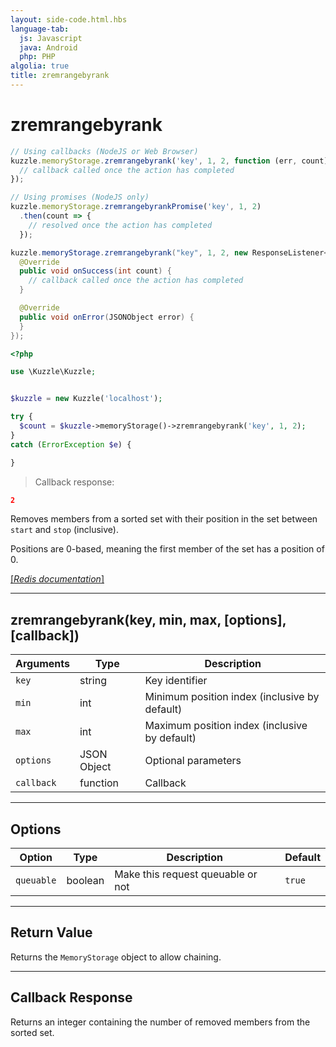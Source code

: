 ```yaml
---
layout: side-code.html.hbs
language-tab:
  js: Javascript
  java: Android
  php: PHP
algolia: true
title: zremrangebyrank
---
```


# zremrangebyrank

```js
// Using callbacks (NodeJS or Web Browser)
kuzzle.memoryStorage.zremrangebyrank('key', 1, 2, function (err, count) {
  // callback called once the action has completed
});

// Using promises (NodeJS only)
kuzzle.memoryStorage.zremrangebyrankPromise('key', 1, 2)
  .then(count => {
    // resolved once the action has completed
  });
```

```java
kuzzle.memoryStorage.zremrangebyrank("key", 1, 2, new ResponseListener<Long>() {
  @Override
  public void onSuccess(int count) {
    // callback called once the action has completed
  }

  @Override
  public void onError(JSONObject error) {
  }
});
```

```php
<?php

use \Kuzzle\Kuzzle;


$kuzzle = new Kuzzle('localhost');

try {
  $count = $kuzzle->memoryStorage()->zremrangebyrank('key', 1, 2);
}
catch (ErrorException $e) {

}
```

> Callback response:

```json
2
```

Removes members from a sorted set with their position in the set between `start` and `stop` (inclusive).

Positions are 0-based, meaning the first member of the set has a position of 0.

[[_Redis documentation_]](https://redis.io/commands/zremrangebyrank)

---

## zremrangebyrank(key, min, max, [options], [callback])

| Arguments | Type | Description |
|---------------|---------|----------------------------------------|
| `key` | string | Key identifier |
| `min` | int | Minimum position index (inclusive by default) |
| `max` | int | Maximum position index (inclusive by default) |
| `options` | JSON Object | Optional parameters |
| `callback` | function | Callback |

---

## Options

| Option | Type | Description | Default |
|---------------|---------|----------------------------------------|---------|
| `queuable` | boolean | Make this request queuable or not  | ``true`` |


---

## Return Value

Returns the `MemoryStorage` object to allow chaining.

---

## Callback Response

Returns an integer containing the number of removed members from the sorted set.
